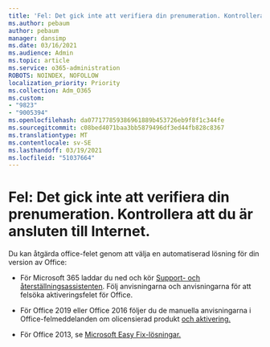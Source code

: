 ```yaml
---
title: 'Fel: Det gick inte att verifiera din prenumeration. Kontrollera att du är ansluten till Internet.'
ms.author: pebaum
author: pebaum
manager: dansimp
ms.date: 03/16/2021
ms.audience: Admin
ms.topic: article
ms.service: o365-administration
ROBOTS: NOINDEX, NOFOLLOW
localization_priority: Priority
ms.collection: Adm_O365
ms.custom:
- "9823"
- "9005394"
ms.openlocfilehash: da077177859386961889b453726eb9f8f1c344fe
ms.sourcegitcommit: c08bed4071baa3bb5879496df3ed44fb828c8367
ms.translationtype: MT
ms.contentlocale: sv-SE
ms.lasthandoff: 03/19/2021
ms.locfileid: "51037664"
---
```

# <a name="error-we-couldnt-verify-your-subscription-please-make-sure-that-youre-connected-to-the-internet"></a>Fel: Det gick inte att verifiera din prenumeration. Kontrollera att du är ansluten till Internet.

Du kan åtgärda office-felet genom att välja en automatiserad lösning för din version av Office:

- För Microsoft 365 laddar du ned och kör [Support- och återställningsassistenten](https://aka.ms/SaRA-OfficeActivation-Chat). Följ anvisningarna och anvisningarna för att felsöka aktiveringsfelet för Office.

- För Office 2019 eller Office 2016 följer du de manuella anvisningarna i Office-felmeddelanden om olicensierad produkt [och aktivering.](https://support.microsoft.com/office/0d23d3c0-c19c-4b2f-9845-5344fedc4380#bkmk_fixyourself)

- För Office 2013, se [Microsoft Easy Fix-lösningar.](https://support.microsoft.com/topic/microsoft-easy-fix-solutions-have-been-discontinued-b0f4b5f9-3b5a-bd9e-d75d-d45e2f12e16c)